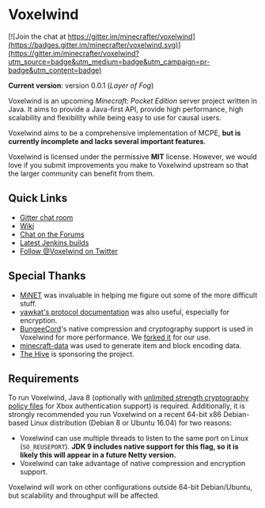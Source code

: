 # Voxelwind

[![Join the chat at https://gitter.im/minecrafter/voxelwind](https://badges.gitter.im/minecrafter/voxelwind.svg)](https://gitter.im/minecrafter/voxelwind?utm_source=badge&utm_medium=badge&utm_campaign=pr-badge&utm_content=badge)

**Current version**: version 0.0.1 (_Layer of Fog_)

Voxelwind is an upcoming _Minecraft: Pocket Edition_ server project written in Java. It aims to provide a Java-first API,
provide high performance, high scalability and flexibility while being easy to use for causal users.

Voxelwind aims to be a comprehensive implementation of MCPE, **but is currently incomplete and lacks several important features**.

Voxelwind is licensed under the permissive **MIT** license. However, we would love if you submit improvements you make to
Voxelwind upstream so that the larger community can benefit from them.

## Quick Links

* [Gitter chat room](https://gitter.im/minecrafter/voxelwind)
* [Wiki](https://wiki.voxelwind.com)
* [Chat on the Forums](https://forums.voxelwind.com/)
* [Latest Jenkins builds](https://ci.voxelwind.com/job/Voxelwind/)
* [Follow @Voxelwind on Twitter](https://twitter.com/Voxelwind)

## Special Thanks

* [MiNET](https://github.com/NiclasOlofsson/MiNET) was invaluable in helping me figure out some of the more difficult stuff.
* [yawkat's protocol documentation](https://confluence.yawk.at/display/PEPROTOCOL/pe-protocol-docs+Home) was also useful, especially for encryption.
* [BungeeCord](https://github.com/SpigotMC/BungeeCord)'s native compression and cryptography support is used in Voxelwind for more performance. We [forked it](https://github.com/minecrafter/voxelwind-natives) for our use.
* [minecraft-data](https://github.com/PrismarineJS/minecraft-data) was used to generate item and block encoding data.
* [The Hive](https://hivemc.com) is sponsoring the project.

## Requirements

To run Voxelwind, Java 8 (optionally with [unlimited strength cryptography policy files](http://www.oracle.com/technetwork/java/javase/downloads/jce8-download-2133166.html)
for Xbox authentication support) is required. Additionally, it is strongly recommended you run Voxelwind on a recent 64-bit x86 Debian-based Linux distribution
(Debian 8 or Ubuntu 16.04) for two reasons:

* Voxelwind can use multiple threads to listen to the same port on Linux (`SO_REUSEPORT`). **JDK 9 includes native support
for this flag, so it is likely this will appear in a future Netty version.**
* Voxelwind can take advantage of native compression and encryption support.

Voxelwind will work on other configurations outside 64-bit Debian/Ubuntu, but scalability and throughput will be affected.
